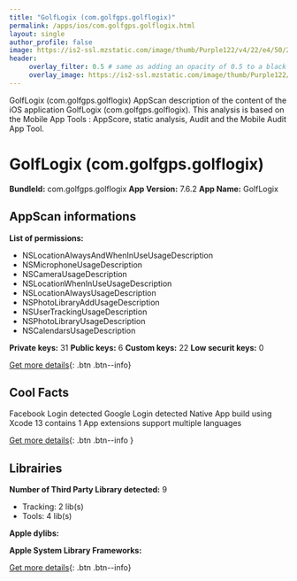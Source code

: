 ```yaml
---
title: "GolfLogix (com.golfgps.golflogix)"
permalink: /apps/ios/com.golfgps.golflogix.html
layout: single
author_profile: false
image: https://is2-ssl.mzstatic.com/image/thumb/Purple122/v4/22/e4/50/22e4508e-a2a3-dd5e-cb85-d0261b0d7dc1/AppIcon-0-0-1x_U007emarketing-0-0-0-6-0-0-sRGB-0-0-0-GLES2_U002c0-512MB-85-220-0-0.png/512x512bb.jpg
header: 
     overlay_filter: 0.5 # same as adding an opacity of 0.5 to a black background
     overlay_image: https://is2-ssl.mzstatic.com/image/thumb/Purple122/v4/22/e4/50/22e4508e-a2a3-dd5e-cb85-d0261b0d7dc1/AppIcon-0-0-1x_U007emarketing-0-0-0-6-0-0-sRGB-0-0-0-GLES2_U002c0-512MB-85-220-0-0.png/512x512bb.jpg
---
```

GolfLogix (com.golfgps.golflogix) AppScan description of the content of the iOS application GolfLogix (com.golfgps.golflogix). This analysis is based on the Mobile App Tools : AppScore, static analysis, Audit and the Mobile Audit App Tool.

# GolfLogix (com.golfgps.golflogix)

**BundleId:** com.golfgps.golflogix
**App Version:** 7.6.2
**App Name:** GolfLogix


## AppScan informations 

**List of permissions:** 
- NSLocationAlwaysAndWhenInUseUsageDescription
- NSMicrophoneUsageDescription
- NSCameraUsageDescription
- NSLocationWhenInUseUsageDescription
- NSLocationAlwaysUsageDescription
- NSPhotoLibraryAddUsageDescription
- NSUserTrackingUsageDescription
- NSPhotoLibraryUsageDescription
- NSCalendarsUsageDescription
  
  
**Private keys:** 31
**Public keys:** 6
**Custom keys:** 22
**Low securit keys:** 0
  
[Get more details](/pricing.html){: .btn .btn--info}

## Cool Facts

Facebook Login detected
Google Login detected
Native App
build using Xcode 13
contains 1 App extensions
support multiple languages
  
[Get more details](/pricing.html){: .btn .btn--info }

## Librairies 
**Number of Third Party Library detected:** 9
- Tracking: 2 lib(s)
- Tools: 4 lib(s)


**Apple dylibs:**


**Apple System Library Frameworks:**


  
[Get more details](/pricing.html){: .btn .btn--info}

